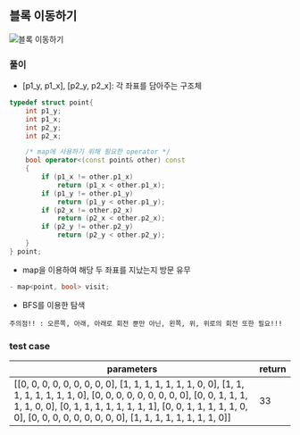 ## 블록 이동하기

![블록 이동하기](https://grepp-programmers.s3.amazonaws.com/files/production/33f5c19ba6/052d3514-5fca-4b85-82aa-0f9eaefae0a3.jpg)

### 풀이
- [p1_y, p1_x], [p2_y, p2_x]: 각 좌표를 담아주는 구조체
```c++
typedef struct point{
    int p1_y;
    int p1_x;
    int p2_y;
    int p2_x;

    /* map에 사용하기 위해 필요한 operator */
    bool operator<(const point& other) const
    {
        if (p1_x != other.p1_x)
            return (p1_x < other.p1_x);
        if (p1_y != other.p1_y)
            return (p1_y < other.p1_y);
        if (p2_x != other.p2_x)
            return (p2_x < other.p2_x);
        if (p2_y != other.p2_y)
            return (p2_y < other.p2_y);
    }
} point;
```
- map을 이용하여 해당 두 좌표를 지났는지 방문 유무
```c++
- map<point, bool> visit;
```

- BFS를 이용한 탐색
```
주의점!! : 오른쪽, 아래, 아래로 회전 뿐만 아닌, 왼쪽, 위, 위로의 회전 또한 필요!!!
```

### test case
|parameters|return|
|---|---|
|[[0, 0, 0, 0, 0, 0, 0, 0, 0], [1, 1, 1, 1, 1, 1, 1, 0, 0], [1, 1, 1, 1, 1, 1, 1, 1, 0], [0, 0, 0, 0, 0, 0, 0, 0, 0], [0, 0, 1, 1, 1, 1, 1, 0, 0], [0, 1, 1, 1, 1, 1, 1, 1, 1], [0, 0, 1, 1, 1, 1, 1, 0, 0], [0, 0, 0, 0, 0, 0, 0, 0, 0], [1, 1, 1, 1, 1, 1, 1, 1, 0]]|33|
